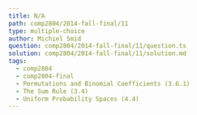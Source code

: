 ```yaml
---
title: N/A
path: comp2804/2014-fall-final/11
type: multiple-choice
author: Michiel Smid
question: comp2804/2014-fall-final/11/question.ts
solution: comp2804/2014-fall-final/11/solution.md
tags:
  - comp2804
  - comp2804-final
  - Permutations and Binomial Coefficients (3.6.1)
  - The Sum Rule (3.4)
  - Uniform Probability Spaces (4.4)
---
```

